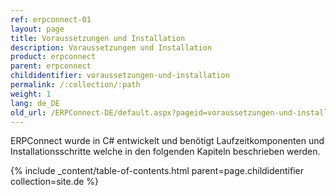 ```yaml
---
ref: erpconnect-01
layout: page
title: Voraussetzungen und Installation
description: Voraussetzungen und Installation
product: erpconnect
parent: erpconnect
childidentifier: voraussetzungen-und-installation
permalink: /:collection/:path
weight: 1
lang: de_DE
old_url: /ERPConnect-DE/default.aspx?pageid=voraussetzungen-und-installation
---
```


ERPConnect wurde in C# entwickelt und benötigt Laufzeitkomponenten und Installationsschritte welche in den folgenden Kapiteln beschrieben werden.

{% include _content/table-of-contents.html parent=page.childidentifier collection=site.de %}